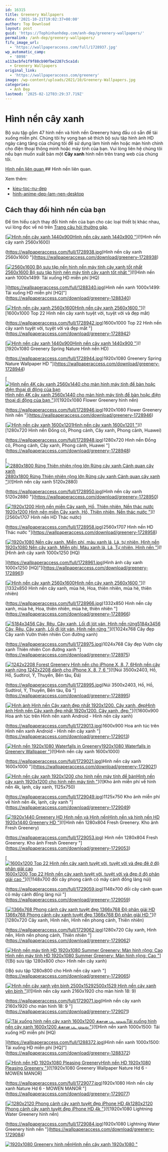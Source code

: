 ```yaml
---
id: 16315
title: Greenery Wallpapers
date: '2021-10-21T19:02:37+00:00'
author: Top Download
layout: post
guid: 'https://Tophinhanhdep.com/anh-dep/greenery-wallpapers/'
permalink: /anh-dep/greenery-wallpapers/
fifu_image_url:
  - 'https://wallpaperaccess.com/full/1728937.jpg'
wp_automatic_camp:
  - '8098'
a113acbfe1f9f88cb90fbe2287c5ca1d:
  - Greenery Wallpapers
original_link:
  - 'https://wallpaperaccess.com/greenery'
image: /wp-content/uploads/2021/10/Greenery-Wallpapers.jpg
categories:
  - Ảnh Đẹp
lastmod: '2025-02-12T03:29:37.719Z'
---
```

# Hình nền cây xanh

Bộ sưu tập gồm 47 hình nền và hình nền Greenery hàng đầu có sẵn để tải xuống miễn phí. Chúng tôi hy vọng bạn sẽ thích bộ sưu tập hình ảnh HD ngày càng tăng của chúng tôi để sử dụng làm hình nền hoặc màn hình chính cho điện thoại thông minh hoặc máy tính của bạn. Vui lòng liên hệ chúng tôi nếu bạn muốn xuất bản một **Cây xanh** hình nền trên trang web của chúng tôi.

[Hình nền liên quan ](#related) ## Hình nền liên quan.

   
 Xem thêm:

   
- [kieu-toc-nu-dep](https://tophinhanhdep.com/toc-dep/kieu-toc-nu-dep/)
- [hinh-anime-dep-lam-nen-desktop](https://tophinhanhdep.com/anh-anime/hinh-anime-dep-lam-nen-desktop/)

## Cách thay đổi hình nền của bạn

Để tìm hiểu cách thay đổi hình nền của bạn cho các loại thiết bị khác nhau, vui lòng đọc về nó trên [Trang câu hỏi thường gặp](https://tophinhanhdep.com/faq/).

  
[[![Hình nền cây xanh 1440x900](https://wallpaperaccess.com/full/1728937.jpg)Hình nền cây xanh 1440x900 "](https://wallpaperaccess.com/download/greenery-1728937)](![Hình nền cây xanh 2560x1600)

(https://wallpaperaccess.com/full/1728938.jpg)Hình nền cây xanh 2560x1600 "](https://wallpaperaccess.com/download/greenery-1728938)

[[![2560x1600 Bộ sưu tập nền hình nền máy tính cây xanh tốt nhất](https://wallpaperaccess.com/full/1378075.jpg)2560x1600 Bộ sưu tập hình nền máy tính cây xanh tốt nhất "](https://wallpaperaccess.com/download/greenery-1378075)](![Hình nền xanh 1000x1499: Tải xuống HD miễn phí [HQ)

](https://wallpaperaccess.com/full/1288340.jpg)Hình nền xanh 1000x1499: Tải xuống HD miễn phí \[HQ\]"](https://wallpaperaccess.com/download/greenery-1288340)

[[![Hình nền cây xanh 2560x1600](https://wallpaperaccess.com/full/1728941.jpg)Hình nền cây xanh 2560x1600 "](https://wallpaperaccess.com/download/greenery-1728941)](![1600x1000 Top 22 Hình nền cây xanh tuyệt vời, tuyệt vời và đẹp mắt)

(https://wallpaperaccess.com/full/1728942.jpg)1600x1000 Top 22 Hình nền cây xanh tuyệt vời, tuyệt vời và đẹp mắt "](https://wallpaperaccess.com/download/greenery-1728942)

[[![Hình nền cây xanh 1440x900](https://wallpaperaccess.com/full/1728943.jpg)Hình nền cây xanh 1440x900 "](https://wallpaperaccess.com/download/greenery-1728943)](![1920x1080 Greenery Spring Nature Hình nền HD)

(https://wallpaperaccess.com/full/1728944.jpg)1920x1080 Greenery Spring Nature Wallpaper HD "](https://wallpaperaccess.com/download/greenery-1728944)

[[![Hình nền 4K cây xanh 2560x1440 cho màn hình máy tính để bàn hoặc điện thoại di động của bạn](https://wallpaperaccess.com/full/1164084.jpg)Hình nền 4K cây xanh 2560x1440 cho màn hình máy tính để bàn hoặc điện thoại di động của bạn "](https://wallpaperaccess.com/download/greenery-1164084)](![1920x1080 Flower Greenery hình nền)

(https://wallpaperaccess.com/full/1728946.jpg)1920x1080 Flower Greenery hình nền "](https://wallpaperaccess.com/download/greenery-1728946)

[[![Hình nền cây xanh 1600x1201](https://wallpaperaccess.com/full/1728947.jpg)Hình nền cây xanh 1600x1201 "](https://wallpaperaccess.com/download/greenery-1728947)](![1280x720 Hình nền Đồng cỏ, Phong cảnh, Cây xanh, Phong cảnh, Huawei)

(https://wallpaperaccess.com/full/1728948.jpg)1280x720 Hình nền Đồng cỏ, Phong cảnh, Cây xanh, Phong cảnh, Huawei "](https://wallpaperaccess.com/download/greenery-1728948)

[[![2880x1800 Rừng Thiên nhiên rộng lớn Rừng cây xanh Cảnh quan cây xanh](https://wallpaperaccess.com/full/30128.jpg)2880x1800 Rừng Thiên nhiên rộng lớn Rừng cây xanh Cảnh quan cây xanh "](https://wallpaperaccess.com/download/greenery-30128)](![Hình nền cây xanh 5120x2880)

(https://wallpaperaccess.com/full/1728950.jpg)Hình nền cây xanh 5120x2880 "](https://wallpaperaccess.com/download/greenery-1728950)

[[![1920x1200 Hình nền miễn Cây xanh, Hồ, Thiên nhiên, Nền thác nước](https://wallpaperaccess.com/full/1728951.jpg)1920x1200 Hình nền miễn Cây xanh, Hồ, Thiên nhiên, Nền thác nước "](https://wallpaperaccess.com/download/greenery-1728951)](![2560x1707 Hình nền HD Thác nước)

(https://wallpaperaccess.com/full/1728958.jpg)2560x1707 Hình nền HD Thác nước "](https://wallpaperaccess.com/download/greenery-1728958)

[[![1920x1080 Nền cây xanh, Miễn phí, màu xanh lá, Lá, tự nhiên, Hình nền](https://wallpaperaccess.com/full/1728959.jpg)1920x1080 Nền cây xanh, Miễn phí, Màu xanh lá, Lá, Tự nhiên, Hình nền "](https://wallpaperaccess.com/download/greenery-1728959)](![Hình ảnh cây xanh 1000x1250 [HQ)

](https://wallpaperaccess.com/full/1728961.jpg)Hình ảnh cây xanh 1000x1250 \[HQ\]"](https://wallpaperaccess.com/download/greenery-1728961)

[[![Hình nền cây xanh 2560x1600](https://wallpaperaccess.com/full/1728962.jpg)Hình nền cây xanh 2560x1600 "](https://wallpaperaccess.com/download/greenery-1728962)](![1332x850 Hình nền cây xanh, mùa hè, Hoa, thiên nhiên, mùa hè, thiên nhiên)

(https://wallpaperaccess.com/full/1728966.jpg)1332x850 Hình nền cây xanh, mùa hè, Hoa, thiên nhiên, mùa hè, thiên nhiên "](https://wallpaperaccess.com/download/greenery-1728966)

[[![5184x3456 Cây, Rêu, Cây xanh, Lối đi lót ván, Hình nền rừng](https://wallpaperaccess.com/full/1728969.jpg)5184x3456 Cây, Rêu, Cây xanh, Lối đi lót ván, Hình nền rừng "](https://wallpaperaccess.com/download/greenery-1728969)](![1024x768 Cây đẹp Cây xanh Vườn thiên nhiên Con đường xanh)

(https://wallpaperaccess.com/full/1728975.jpg)1024x768 Cây đẹp Vườn cây xanh Thiên nhiên Con đường xanh "](https://wallpaperaccess.com/download/greenery-1728975)

[[![1242x2208 Forest Greenery Hình nền cho iPhone X, 8, 7, 6](https://wallpaperaccess.com/full/1728978.jpg)Hình nền cây xanh rừng 1242x2208 dành cho iPhone X, 8, 7, 6 "](https://wallpaperaccess.com/download/greenery-1728978)](![Núi 3500x2403, Hồ, Hồ, Sudtirol, Ý, Thuyền, Bến tàu, Đá)

(https://wallpaperaccess.com/full/1728995.jpg)Núi 3500x2403, Hồ, Hồ, Sudtirol, Ý, Thuyền, Bến tàu, Đá "](https://wallpaperaccess.com/download/greenery-1728995)

[[![Hình ảnh Hình nền Cây xanh đẹp nhất 1920x1200.  Cây xanh, đẹp](https://wallpaperaccess.com/full/1729006.jpg)Hình ảnh Hình nền Cây xanh đẹp nhất 1920x1200. Cây xanh, đẹp "](https://wallpaperaccess.com/download/greenery-1729006)](![1600x900 Hoa anh túc trên Hình nền xanh Android - Hình nền cây xanh)

(https://wallpaperaccess.com/full/1729013.jpg)1600x900 Hoa anh túc trên Hình nền xanh Android - Hình nền cây xanh "](https://wallpaperaccess.com/download/greenery-1729013)

[[![Hình nền 1920x1080 Waterfalls in Greenery](https://wallpaperaccess.com/full/1729015.jpg)1920x1080 Waterfalls in Greenery Wallpaper "](https://wallpaperaccess.com/download/greenery-1729015)](![Hình nền cây xanh 1600x1000)

(https://wallpaperaccess.com/full/1729021.jpg)Hình nền cây xanh 1600x1000 "](https://wallpaperaccess.com/download/greenery-1729021)

[[![Hình nền cây xanh 1920x1200 cho hình nền máy tính để bàn](https://wallpaperaccess.com/full/1729022.jpg)Hình nền cây xanh 1920x1200 cho hình nền máy tính "](https://wallpaperaccess.com/download/greenery-1729022)](![Kho ảnh miễn phí về hình nền 4k, lạnh, cây xanh, 1125x750)

(https://wallpaperaccess.com/full/1729049.jpg)1125x750 Kho ảnh miễn phí về hình nền 4k, lạnh, cây xanh "](https://wallpaperaccess.com/download/greenery-1729049)

[[![1920x1440 Greenery HD Hình nền và Hình nền](https://wallpaperaccess.com/full/1729052.jpg)Hình nền và hình nền HD 1920x1440 Greenery HD "](https://wallpaperaccess.com/download/greenery-1729052)](![Hình nền 1280x804 Fresh Greenery.  Kho ảnh Fresh Greenery)

(https://wallpaperaccess.com/full/1729053.jpg) Hình nền 1280x804 Fresh Greenery. Kho ảnh Fresh Greenery "](https://wallpaperaccess.com/download/greenery-1729053)

[[![1600x1200 Top 22 Hình nền cây xanh tuyệt vời, tuyệt vời và đẹp đẽ ở độ phân giải cao](https://wallpaperaccess.com/full/1729057.jpg)1600x1200 Top 22 Hình nền cây xanh tuyệt vời, tuyệt vời và đẹp ở độ phân giải cao "](https://wallpaperaccess.com/download/greenery-1729057)](![1148x700 đồi cây phong cảnh cỏ mây cánh đồng làng núi)

(https://wallpaperaccess.com/full/1729059.jpg)1148x700 đồi cây cảnh quan cỏ mây cánh đồng làng núi "](https://wallpaperaccess.com/download/greenery-1729059)

[[![1366x768 Phong cảnh cây xanh tuyệt đẹp 1366x768 Độ phân giải HD](https://wallpaperaccess.com/full/1729061.jpg)1366x768 Phong cảnh cây xanh tuyệt đẹp 1366x768 Độ phân giải HD "](https://wallpaperaccess.com/download/greenery-1729061)](![1280x720 Cây xanh, Hình nền, Hình nền phong cảnh, Thiên nhiên)

(https://wallpaperaccess.com/full/1729062.jpg)1280x720 Cây xanh, Hình nền, Hình nền phong cảnh, Thiên nhiên "](https://wallpaperaccess.com/download/greenery-1729062)

[[![Hình nền máy tính HD 1920x1080 Summer Greenery: Màn hình rộng: Cao](https://wallpaperaccess.com/full/1729064.jpg)Hình nền máy tính HD 1920x1080 Summer Greenery: Màn hình rộng: Cao "](https://wallpaperaccess.com/download/greenery-1729064)](![Bộ sưu tập 1280x800 cho> Hình nền cây xanh)

()Bộ sưu tập 1280x800 cho Hình nền cây xanh "](https://wallpaperaccess.com/download/greenery-1729065)

[[![Hình nền cây xanh yên bình 2500x1529](https://wallpaperaccess.com/full/1729067.jpg)2500x1529 Hình nền cây xanh yên bình "](https://wallpaperaccess.com/download/greenery-1729067)](![Hình nền cây xanh 2160x1920 cho màn hình 18: 9)

(https://wallpaperaccess.com/full/1729071.jpg)Hình nền cây xanh 2160x1920 cho màn hình 18: 9 "](https://wallpaperaccess.com/download/greenery-1729071)

[[![Tải xuống hình nền cây xanh 1600x1200 க்கான பட முடிவு](https://wallpaperaccess.com/full/1729074.jpg)Tải xuống hình nền cây xanh 1600x1200 க்கான பட முடிவு "](https://wallpaperaccess.com/download/greenery-1729074)](![Hình nền xanh 1000x1500: Tải xuống HD miễn phí [HQ)

](https://wallpaperaccess.com/full/1288372.jpg)Hình nền xanh 1000x1500: Tải xuống HD miễn phí \[HQ\]"](https://wallpaperaccess.com/download/greenery-1288372)

[[![Hình nền HD 1920x1080 Pleasing Greenery](https://wallpaperaccess.com/full/1729076.jpg)Hình nền HD 1920x1080 Pleasing Greenery "](https://wallpaperaccess.com/download/greenery-1729076)](![1920x1080 Greenery Wallpaper Nature Hd 6 - MOWEN MANOR)

(https://wallpaperaccess.com/full/1729077.jpg)1920x1080 Hình nền cây xanh Nature Hd 6 - MOWEN MANOR "](https://wallpaperaccess.com/download/greenery-1729077)

[[![1280x2120 Phong cảnh cây xanh tuyệt đẹp iPhone HD 4k](https://wallpaperaccess.com/full/1729079.jpg)1280x2120 Phong cảnh cây xanh tuyệt đẹp iPhone HD 4k "](https://wallpaperaccess.com/download/greenery-1729079)](![1920x1080 Lightning Water Greenery hình nền)

(https://wallpaperaccess.com/full/1729084.jpg)1920x1080 Lightning Water Greenery hình nền "](https://wallpaperaccess.com/download/greenery-1729084)

[![1920x1080 Greenery hình nền](https://wallpaperaccess.com/full/1729085.jpg)Hình nền cây xanh 1920x1080 "](https://wallpaperaccess.com/download/greenery-1729085)
